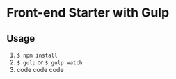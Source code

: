 # Front-end Starter with Gulp

## Usage
1. `$ npm install`
2. `$ gulp` or `$ gulp watch`
3. code code code
